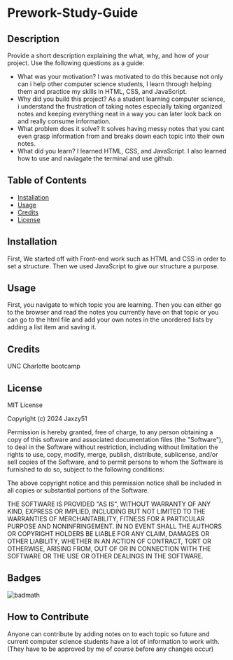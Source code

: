 # Prework-Study-Guide

## Description

Provide a short description explaining the what, why, and how of your project. Use the following questions as a guide:

- What was your motivation?
I was motivated to do this because not only can i help other computer science students, I learn through helping them and practice my skills in HTML, CSS, and JavaScript.
- Why did you build this project? 
As a student learning computer science, i understand the frustration of taking notes especially taking organized notes and keeping everything neat in a way you can later look back on and really consume information.
- What problem does it solve?
It solves having messy notes that you cant even grasp information from and breaks down each topic into their own notes. 
- What did you learn?
I learned HTML, CSS, and JavaScript. I also learned how to use and naviagate the terminal and use github.
## Table of Contents

- [Installation](#installation)
- [Usage](#usage)
- [Credits](#credits)
- [License](#license)

## Installation

First, We started off with Front-end work such as HTML and CSS in order to set a structure. Then we used JavaScript to give our structure a purpose.

## Usage

First, you navigate to which topic you are learning. Then you can either go to the browser and read the notes you currently have on that topic or you can go to the html file and add your own notes in the unordered lists by adding a list item and saving it. 

## Credits

UNC Charlotte bootcamp

## License

MIT License

Copyright (c) 2024 Jaxzy51

Permission is hereby granted, free of charge, to any person obtaining a copy
of this software and associated documentation files (the "Software"), to deal
in the Software without restriction, including without limitation the rights
to use, copy, modify, merge, publish, distribute, sublicense, and/or sell
copies of the Software, and to permit persons to whom the Software is
furnished to do so, subject to the following conditions:

The above copyright notice and this permission notice shall be included in all
copies or substantial portions of the Software.

THE SOFTWARE IS PROVIDED "AS IS", WITHOUT WARRANTY OF ANY KIND, EXPRESS OR
IMPLIED, INCLUDING BUT NOT LIMITED TO THE WARRANTIES OF MERCHANTABILITY,
FITNESS FOR A PARTICULAR PURPOSE AND NONINFRINGEMENT. IN NO EVENT SHALL THE
AUTHORS OR COPYRIGHT HOLDERS BE LIABLE FOR ANY CLAIM, DAMAGES OR OTHER
LIABILITY, WHETHER IN AN ACTION OF CONTRACT, TORT OR OTHERWISE, ARISING FROM,
OUT OF OR IN CONNECTION WITH THE SOFTWARE OR THE USE OR OTHER DEALINGS IN THE
SOFTWARE.

## Badges

![badmath](https://img.shields.io/github/languages/top/nielsenjared/badmath)

## How to Contribute
 
 Anyone can contribute by adding notes on to each topic so future and current computer science students have a lot of information to work with. (They have to be approved by me of course before any changes occur)

